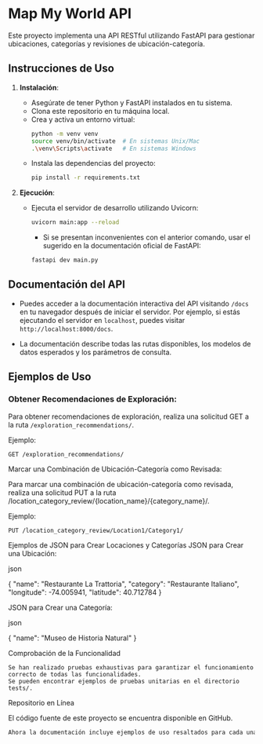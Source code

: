 # Map My World API

Este proyecto implementa una API RESTful utilizando FastAPI para gestionar ubicaciones, categorías y revisiones de ubicación-categoría.

## Instrucciones de Uso

1. **Instalación**:
   - Asegúrate de tener Python y FastAPI instalados en tu sistema.
   - Clona este repositorio en tu máquina local.
   - Crea y activa un entorno virtual:
     ```bash
     python -m venv venv
     source venv/bin/activate  # En sistemas Unix/Mac
     .\venv\Scripts\activate   # En sistemas Windows
     ```
   - Instala las dependencias del proyecto:
     ```bash
     pip install -r requirements.txt
     ```

2. **Ejecución**:
   - Ejecuta el servidor de desarrollo utilizando Uvicorn:
     ```bash
     uvicorn main:app --reload
     ```

     * Si se presentan inconvenientes con el anterior comando, usar el sugerido en la documentación oficial de FastAPI:
     ```bash
     fastapi dev main.py
     ```

## Documentación del API

- Puedes acceder a la documentación interactiva del API visitando `/docs` en tu navegador después de iniciar el servidor. Por ejemplo, si estás ejecutando el servidor en `localhost`, puedes visitar `http://localhost:8000/docs`.

- La documentación describe todas las rutas disponibles, los modelos de datos esperados y los parámetros de consulta.

## Ejemplos de Uso

### Obtener Recomendaciones de Exploración:

Para obtener recomendaciones de exploración, realiza una solicitud GET a la ruta `/exploration_recommendations/`.

Ejemplo:
```http
GET /exploration_recommendations/
 ```

Marcar una Combinación de Ubicación-Categoría como Revisada:

Para marcar una combinación de ubicación-categoría como revisada, realiza una solicitud PUT a la ruta /location_category_review/{location_name}/{category_name}/.

Ejemplo:
```http
PUT /location_category_review/Location1/Category1/
```

Ejemplos de JSON para Crear Locaciones y Categorías
JSON para Crear una Ubicación:

json

{
  "name": "Restaurante La Trattoria",
  "category": "Restaurante Italiano",
  "longitude": -74.005941,
  "latitude": 40.712784
}

JSON para Crear una Categoría:

json

{
  "name": "Museo de Historia Natural"
}

Comprobación de la Funcionalidad

    Se han realizado pruebas exhaustivas para garantizar el funcionamiento correcto de todas las funcionalidades.
    Se pueden encontrar ejemplos de pruebas unitarias en el directorio tests/.

Repositorio en Línea

El código fuente de este proyecto se encuentra disponible en GitHub.
```css
Ahora la documentación incluye ejemplos de uso resaltados para cada una de las funcionalidades principales del API, lo que facilita a los usuarios entender cómo utilizarlo.
```

